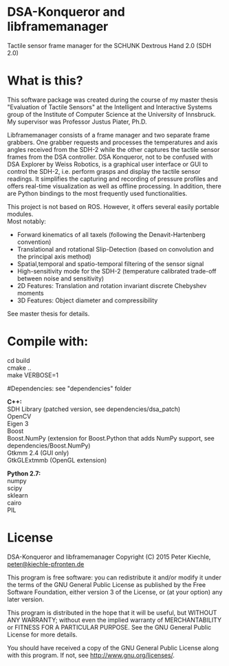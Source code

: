 # DSA-Konqueror and libframemanager
Tactile sensor frame manager for the SCHUNK Dextrous Hand 2.0 (SDH 2.0)

# What is this?
This software package was created during the course of my master thesis "Evaluation of Tactile Sensors"
at the Intelligent and Interactive Systems group of the Institute of Computer Science at the University of Innsbruck. 
My supervisor was Professor Justus Piater, Ph.D.

Libframemanager consists of a frame manager and two separate frame grabbers. 
One grabber requests and processes the temperatures and axis angles received from 
the SDH-2 while the other captures the tactile sensor frames from the DSA controller.
DSA Konqueror, not to be confused with DSA Explorer by Weiss Robotics, is a graphical user interface or GUI
to control the SDH-2, i.e. perform grasps and display the tactile sensor readings.
It simplifies the capturing and recording of pressure profiles and offers real-time visualization as well as offline processing. In addition, there are Python bindings to the most frequently used functionalities.

This project is not based on ROS. However, it offers several easily portable modules. <br />
Most notably:
<ul>
<li> Forward kinematics of all taxels (following the Denavit-Hartenberg convention)</li>
<li> Translational and rotational Slip-Detection (based on convolution and the principal axis method)</li>
<li> Spatial,temporal and spatio-temporal filtering of the sensor signal </li>
<li> High-sensitivity mode for the SDH-2 (temperature calibrated trade-off between noise and sensitivity) </li>
<li> 2D Features: Translation and rotation invariant discrete Chebyshev moments </li>
<li> 3D Features: Object diameter and compressibility </li>
</ul>
See master thesis for details.


# Compile with:
cd build <br />
cmake .. <br />
make VERBOSE=1 <br />


#Dependencies: see "dependencies" folder

  <strong>C++:</strong><br />
    SDH Library (patched version, see dependencies/dsa_patch) <br />
    OpenCV <br />
    Eigen 3 <br />
    Boost <br />
    Boost.NumPy (extension for Boost.Python that adds NumPy support, see dependencies/Boost.NumPy) <br />
    Gtkmm 2.4 (GUI only) <br />
    GtkGLExtmmb (OpenGL extension) <br />

  <strong>Python 2.7:</strong> <br />
    numpy <br />
    scipy <br />
    sklearn <br />
    cairo <br />
    PIL <br />


# License
DSA-Konqueror and libframemanager
Copyright (C) 2015  Peter Kiechle, peter@kiechle-pfronten.de

This program is free software: you can redistribute it and/or modify
it under the terms of the GNU General Public License as published by
the Free Software Foundation, either version 3 of the License, or
(at your option) any later version.

This program is distributed in the hope that it will be useful,
but WITHOUT ANY WARRANTY; without even the implied warranty of
MERCHANTABILITY or FITNESS FOR A PARTICULAR PURPOSE.  See the
GNU General Public License for more details.

You should have received a copy of the GNU General Public License
along with this program.  If not, see <http://www.gnu.org/licenses/>.
